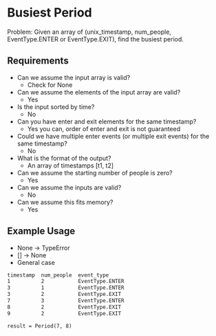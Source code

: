 # Busiest Period

Problem: Given an array of (unix_timestamp, num_people, EventType.ENTER or EventType.EXIT), find the busiest period.

## Requirements

- Can we assume the input array is valid?
  - Check for None
- Can we assume the elements of the input array are valid?
  - Yes
- Is the input sorted by time?
  - No
- Can you have enter and exit elements for the same timestamp?
  - Yes you can, order of enter and exit is not guaranteed
- Could we have multiple enter events (or multiple exit events) for the same timestamp?
  - No
- What is the format of the output?
  - An array of timestamps [t1, t2]
- Can we assume the starting number of people is zero?
  - Yes
- Can we assume the inputs are valid?
  - No
- Can we assume this fits memory?
  - Yes

## Example Usage

- None -> TypeError
- [] -> None
- General case

```txt
timestamp  num_people  event_type
1          2           EventType.ENTER
3          1           EventType.ENTER
3          2           EventType.EXIT
7          3           EventType.ENTER
8          2           EventType.EXIT
9          2           EventType.EXIT

result = Period(7, 8)
```
